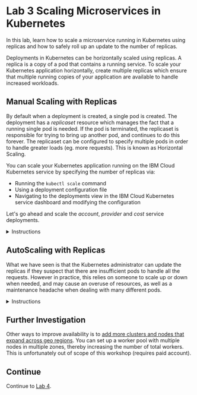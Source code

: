 # Lab 3 Scaling Microservices in Kubernetes
In this lab, learn how to scale a microservice running in Kubernetes using replicas and how to safely roll up an update to the number of replicas.

Deployments in Kubernetes can be horizontally scaled using replicas. A replica is a copy of a pod that contains a running service. To scale your Kubernetes application horizontally, create multiple replicas which ensure that multiple running copies of your application are available to handle increased workloads.  

## Manual Scaling with Replicas

By default when a deployment is created, a single pod is created.  The deployment has a *replicaset* resource which manages the fact that a running single pod is needed.  If the pod is terminated, the replicaset is responsible for trying to bring up another pod, and continues to do this forever.  The replicaset can be configured to specify multiple pods in order to handle greater loads (eg. more requests).  This is known as Horizontal Scaling.

  
You can scale your Kubernetes application running on the IBM Cloud Kubernetes service by specifying the number of replicas via:

  * Running the ```kubectl scale``` command
  * Using a deployment configuration file
  * Navigating to the deployments view in the IBM Cloud Kubernetes service dashboard and modifying the configuration


Let's go ahead and scale the *account*, *provider* and *cost* service deployments.


<details>
<summary>Instructions</summary>
  
  

1. In this step you will scale the *account* deployment by adding 2 replicas, the *provider* deploment with 4 replicas and the *cost* deployment with 8 replicas



<details>
<summary>1.1. Scale the dep-account deployment by adding 2 replicas using the kubectl scale command </summary>
  

Note: If you modified the Kubernetes namespace in the last lab, you need to first set it back to the default namespace by executing the following command:

```
kubectl config set-context --current --namespace=default
```

i. Now scale the account deployment. Run:

```
kubectl scale --replicas=2 deployment dep-account  
```

You should see `deployment "dep-account" scaled`.

  
ii. Kubernetes will now add 2 new pods for the dep-account service. Verify this by running the command


```
kubectl get pods
```


Notice that 2 new pods for the dep-account got created. 


iii. Now let's try deleting one of the account pods. 

```
kubectl delete pods dep-account-xxx
```


iv. Kubernetes will delete the pod and re-create a new one to satisfy the deployment configuration that specified 2     replicas for the deployment, dep-account. Verify this by running


```
kubectl get pods
``` 


Notice the name of the newly created dep-account-xxx pod.

</details>

You can see that scaling on the command line is a quick way to add additional pods. Next we will explore scaling by editing the .yaml file directly.


 

<details>
<summary>1.2.  Scale the dep-provider deployment to 4 replicas by editing the deployment configuration</summary>
  
  

i. Run the command below to edit the deployment configuration. Alternatively, you can edit the deployment configuration via the Kubernetes dashboard.
 
``` 
kubectl edit deployment/dep-provider
```


ii. Modify the *replicas* property value under the *spec* property.

```
# Please edit the object below. Lines beginning with a '#' will be ignored,
# and an empty file will abort the edit. If an error occurs while saving this file will be
# reopened with the relevant failures.
#
apiVersion: extensions/v1beta1
kind: Deployment
metadata:
  annotations:
    deployment.kubernetes.io/revision: "1"
  creationTimestamp: 2019-09-28T13:37:57Z
  generation: 1
  labels:
    app: dep-provider
  name: dep-provider
  namespace: default
  resourceVersion: "299245"
  selfLink: /apis/extensions/v1beta1/namespaces/default/deployments/dep-provider
  uid: 2e86236f-e1f5-11e9-86a5-022c994165ef
spec:
  progressDeadlineSeconds: 2147483647
  replicas: 4
  revisionHistoryLimit: 2147483647
...
```  
iii. Save changes and exit edit mode. 


iv. Verify that 4 new provider service pods were created

```
kubectl get pods
```

</details>


You may notice that the `kubectl scale` command essentially does the exact same thing as updating the deployment descriptor file directly. If you open the deployment descriptor of account, you will see its replica count is 2 even though we didn’t explicitly update the deployment descriptor when we performed the steps in section 1.1.


<details>
<summary>1.3. Scale the dep-cost service to 8 replicas via the IBM Cloud Kubernetes Dashboard</summary>
  
  

i. Launch the dashboard from your Kubernetes service cluster and navigate to the Deployments view. 
![](./images/kube-cluster.png)  


ii. Click on the icon on the right of the dep-cost service to display the options menu. Select `Scale`.

![](./images/kube-cluster-dashboard-depolyments-view.png)  


iii. Enter 8 in the *Scale a Deployment* dialog and click `Ok`.

![](./images/kube-cluster-dashboard-scale-dialog.png)  


</details>


2. We can check the status of the rollouts.


i. Run

```
kubectl rollout status deployment/dep-account
kubectl rollout status deployment/dep-provider
kubectl rollout status deployment/dep-cost
```

You may see the output as each pod for each service is being rolled out:

eg. for dep-account:
```
Waiting for rollout to finish: 1 of 2 updated replicas are available...
Waiting for rollout to finish: 2 of 2 updated replicas are available...
deployment "dep-account" successfully rolled out
...
```

eg. for dep-cost:
```
Waiting for deployment "dep-cost" rollout to finish: 1 of 8 updated replicas are available...
Waiting for deployment "dep-cost" rollout to finish: 2 of 8 updated replicas are available...
Waiting for deployment "dep-cost" rollout to finish: 3 of 8 updated replicas are available...
Waiting for deployment "dep-cost" rollout to finish: 4 of 8 updated replicas are available...
Waiting for deployment "dep-cost" rollout to finish: 5 of 8 updated replicas are available...
Waiting for deployment "dep-cost" rollout to finish: 6 of 8 updated replicas are available...
Waiting for deployment "dep-cost" rollout to finish: 7 of 8 updated replicas are available...
deployment "dep-cost" successfully rolled out
...
```



3. Once the rollout has finished, verify that the replicas have been rolled out and are running. 

i. To do this, run

```
kubectl get pods
```

You should see the following output for all the replicas that we have scaled:

```
NAME                            READY   STATUS    RESTARTS   AGE
dep-account-6576b6f45f-8cnl8    1/1     Running   0          55m
dep-account-6576b6f45f-hlw7c    1/1     Running   0          22h
dep-cost-7fbc9cf878-5fjkq       1/1     Running   0          3m25s
dep-cost-7fbc9cf878-6bj84       1/1     Running   0          22h
dep-cost-7fbc9cf878-7wc87       1/1     Running   0          3m25s
dep-cost-7fbc9cf878-bnrqz       1/1     Running   0          3m25s
dep-cost-7fbc9cf878-fmwgh       1/1     Running   0          3m25s
dep-cost-7fbc9cf878-qrxgp       1/1     Running   0          3m25s
dep-cost-7fbc9cf878-ttmps       1/1     Running   0          3m25s
dep-cost-7fbc9cf878-vtsqp       1/1     Running   0          3m25s
dep-provider-777f4d7b4b-d7fc2   1/1     Running   0          22h
dep-provider-777f4d7b4b-mhmvd   1/1     Running   0          23m
dep-provider-777f4d7b4b-sggcn   1/1     Running   0          23m
dep-provider-777f4d7b4b-t7t5b   1/1     Running   0          23m

```
  
4. As mentioned, a **replicaset** is a Kubernetes object whose purpose is to maintain a stable set of replicated Pods running at any given time. Kubernetes should have created 2 replicasets for the pods running the account service, 8 for the cost service and 4 for the provider.

i. To view the replicasets and the number of replicas that were created after scaling run:

```
kubectl get replicasets
```

You should see the list of replicasets:
```
NAME                              DESIRED   CURRENT   READY     AGE
dep-account-b78dfd57d             2         2         2         18h
dep-cost-5dcd9b5c7f               8         8         8         23h
dep-provider-6c897669cb           4         4         4         23h
```
  
5. Now let's go back to the browser and verify the number of pods that were created by navigating once again to the Kubernetes dashboard.  

i. Click "Kubernetes Dashboard" button on your IBM Cloud Kubernetes cluster page as before. This action would launch the Kubernetes dashboard. 

ii. Navigate to the Workloads tab on the dashboard. Notice the number of pods currently running for each of the services.  You can see the status of all of the pods running (green checkmarks). There are now 14 instances of the app running in this deployment.  

![](./images/kube-cluster-dashboard-workloads-view.png)

  
6. Test any of services that were created using either cURL or from your browser.

```
eg. http://<external ip>:<account service port>/account
eg. http://<external ip>:<account service port>/account/123
eg. http://<external ip>:<provider service port>/provider
eg. http://<external ip>:<provider service port>/provider/bell
eg. http://<external ip>:<cost service port>/cost
eg. http://<external ip>:<cost service port>/cost/123
```

Notice that each time you hit the same service, the service request might be handled by a different pod running the service. This can be verified by checking the hostname from the service response. The external IP address and port remain the same but based on load, the requests may end up on different pods.

Just as you scaled up the number of replicas, you can also scale them down in the same manner. Feel free to experiment with this on your own.

The above scaling exercises are only good for the current deployment. It is not permanent in the sense that they would be lost with subsequent deployments if the deployment configuration file is not persisted to be reused.

For the same changes to take effect in future deployments, you would need to ensure that the deployment configuration file with the desired number of replicas is redeployed (best to check in as a permanent config in your code repository).

Otherwise these manual steps would have to be performed every time a new deployment is done.

</details>



## AutoScaling with Replicas

What we have seen is that the Kubernetes administrator can update the replicas if they suspect that there are insufficient pods to handle all the requests.  However in practice, this relies on someone to scale up or down when
needed, and may cause an overuse of resources, as well as a maintenance headache when dealing with many different pods.

<details>
<summary>Instructions</summary>

  
In order for Kubernetes to make the most efficient use of resources, it must understand the resource needs for your pods so that it will know when scaling should occur.  These fields can be updated in your pod definition
to provide this information, resources and limits.  

| Field | Description |
|-------| --- |
| Requests - cpu | Requests describes the minimum amount of cpu required. |
| Requests - memory | Requests describes the minimum amount of memory required. |
| Limits - cpu | Limits describes the maximum amount of cpu allowed. | 
| Limits - memory | Limits describes the maximum amount of memory allowed. | 


The cpu is measured in cores, so 100m would be equivalent to 0.1 core.


1. To check how many cpu cores and memory we have, you can check the nodes in your cluster:

    ```
    kubectl get nodes -o=jsonpath='{.items[0].status.capacity}'
    ```

    This output shows there are 2 CPU cores, and a total of 4Gb of memory available to us:

    ```
    map[cpu:2 ephemeral-storage:101330012Ki hugepages-1Gi:0 hugepages-2Mi:0 memory:4041540Ki pods:110]
    ```


2. Let us create a different deployment from a different image which has an initial request of 0.5 of a core, and 256 Mb of memory, and display how much cpu is in use currently.

    ```
    kubectl run resource-consumer --image=gcr.io/kubernetes-e2e-test-images/resource-consumer:1.4 --expose --service-overrides='{ "spec": { "type": "NodePort" } }' --port 8080 --requests='cpu=500m,memory=256Mi'
    ```

3. Create a Horizontal Pod Autoscaler (HPA) as follows:

    ```
    kubectl autoscale deploy resource-consumer --min=1 --max=10 --cpu-percent=5
    kubectl get hpa
    
    or
    
    kubectl get horizontalpodautoscaler
    ```

    It may take some time for the autoscaler to calculate cpu usage for the resource-consumer.  It should appear similar to this:

    ```
    NAME                REFERENCE                      TARGETS   MINPODS   MAXPODS   REPLICAS   AGE
    resource-consumer   Deployment/resource-consumer   0%/5%     1         10        1          39s
    ```
    
    i.  The resource-consumer deployment also has a service created with a nodeport.  Examine it and note the external port:

    ```
    kubectl get service resource-consumer
    ```

    ii. This resource-consumer image allows us to simulate load 

    ```
    curl --data "millicores=600&durationSec=60" http://<EXTERNAL-IP>:<SERVICE_PORT>/ConsumeCPU
    ```

    iii. After a few moments, you can check how many resource-consumer pods there are, and how much cpu is being consumed.

    ```
    kubectl get hpa
    kubectl top pods
    ```

    ```
    NAME                REFERENCE                      TARGETS   MINPODS   MAXPODS   REPLICAS   AGE
    resource-consumer   Deployment/resource-consumer   54%/5%    1         10        4          4m49s
    ```

    In our example, there are now a total of 4 replicas.  You may see many more resource-consumer pods being instantiated, but stuck in Pending State.  This is because of the initial requested cpu of the pod (0.5 core) cannot be allocated, because we only have 2 CPU cores to share amongst all pods.


4. Finally, lets clean up.

    ```
    kubectl delete hpa resource-consumer
    kubectl delete deployment resource-consumer
    kubectl delete svc resource-consumer
    ```

</details>

## Further Investigation
Other ways to improve availability is to [add more clusters and nodes that expand across geo regions](https://cloud.ibm.com/docs/containers?topic=containers-clusters). You can set up a worker pool with 
multiple nodes in multiple zones, thereby increasing the number of total workers. This is unfortunately out of scope of this workshop (requires paid account).

## Continue

Continue to [Lab 4](https://github.com/cloud-coder/cascon-2019-kubernetes-apimanager/tree/master/04-api-management).

